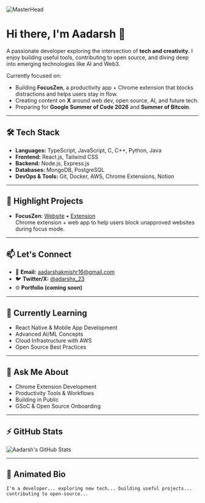 ![MasterHead](https://github.blog/wp-content/uploads/2021/01/102393310-07478b80-3f8d-11eb-84eb-392d555ebd29.png?fit=1200%2C630)

# Hi there, I'm Aadarsh 👋

A passionate developer exploring the intersection of **tech and creativity**. I enjoy building useful tools, contributing to open source, and diving deep into emerging technologies like AI and Web3.

Currently focused on:
- Building **FocusZen**, a productivity app + Chrome extension that blocks distractions and helps users stay in flow.
- Creating content on **X** around web dev, open source, AI, and future tech.
- Preparing for **Google Summer of Code 2026** and **Summer of Bitcoin**.

---

## 🛠️ Tech Stack

- **Languages:** TypeScript, JavaScript, C, C++, Python, Java  
- **Frontend:** React.js, Tailwind CSS  
- **Backend:** Node.js, Express.js  
- **Databases:** MongoDB, PostgreSQL  
- **DevOps & Tools:** Git, Docker, AWS, Chrome Extensions, Notion

---

## 🚀 Highlight Projects

- **FocusZen**: [Website](https://focuszen.vercel.app/) • [Extension](https://github.com/Aadarsh6/focuszen-extension)  
  Chrome extension + web app to help users block unapproved websites during focus mode.
---

## 📫 Let's Connect

- 📧 **Email:** aadarshakmishr16@gmail.com  
- 🐦 **Twitter/X:** [@adarshx_23](https://twitter.com/adarshx_23)  
- 🌐 **Portfolio (coming soon)**

---

## 🌱 Currently Learning

- React Native & Mobile App Development  
- Advanced AI/ML Concepts  
- Cloud Infrastructure with AWS  
- Open Source Best Practices  

---

## 💬 Ask Me About

- Chrome Extension Development  
- Productivity Tools & Workflows  
- Building in Public  
- GSoC & Open Source Onboarding  

---

## ⚡ GitHub Stats

![Aadarsh's GitHub Stats](https://github-readme-stats.vercel.app/api?username=Aadarsh6&show_icons=true&hide_title=true&count_private=true&hide=prs&theme=dark)

---

## 📝 Animated Bio

```text
I'm a developer... exploring new tech... building useful projects... contributing to open-source... 



